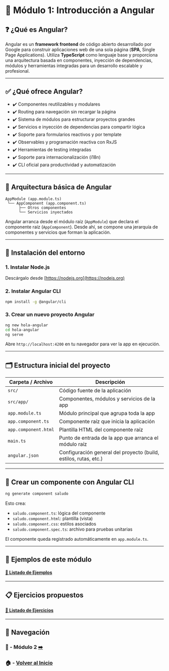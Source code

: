 
# 📘 Módulo 1: Introducción a Angular

## ❓ ¿Qué es Angular?

Angular es un **framework frontend** de código abierto desarrollado por Google para construir aplicaciones web de una sola página (**SPA**, Single Page Applications). Utiliza **TypeScript** como lenguaje base y proporciona una arquitectura basada en componentes, inyección de dependencias, módulos y herramientas integradas para un desarrollo escalable y profesional.

---

## ✅ ¿Qué ofrece Angular?

- ✔️ Componentes reutilizables y modulares
- ✔️ Routing para navegación sin recargar la página
- ✔️ Sistema de módulos para estructurar proyectos grandes
- ✔️ Servicios e inyección de dependencias para compartir lógica
- ✔️ Soporte para formularios reactivos y por template
- ✔️ Observables y programación reactiva con RxJS
- ✔️ Herramientas de testing integradas
- ✔️ Soporte para internacionalización (i18n)
- ✔️ CLI oficial para productividad y automatización

---

## 🧠 Arquitectura básica de Angular

```plaintext
AppModule (app.module.ts)
 └── AppComponent (app.component.ts)
      ├── Otros componentes
      └── Servicios inyectados
```

Angular arranca desde el módulo raíz (`AppModule`) que declara el componente raíz (`AppComponent`). Desde ahí, se compone una jerarquía de componentes y servicios que forman la aplicación.

---

## 🔧 Instalación del entorno

### 1. Instalar Node.js

Descárgalo desde [https://nodejs.org](https://nodejs.org)

### 2. Instalar Angular CLI

```bash
npm install -g @angular/cli
```

### 3. Crear un nuevo proyecto Angular

```bash
ng new hola-angular
cd hola-angular
ng serve
```

Abre `http://localhost:4200` en tu navegador para ver la app en ejecución.

---

## 🗂️ Estructura inicial del proyecto

| Carpeta / Archivo           | Descripción                                                                 |
|-----------------------------|-----------------------------------------------------------------------------|
| `src/`                      | Código fuente de la aplicación                                              |
| `src/app/`                  | Componentes, módulos y servicios de la app                                  |
| `app.module.ts`             | Módulo principal que agrupa toda la app                                     |
| `app.component.ts`          | Componente raíz que inicia la aplicación                                    |
| `app.component.html`        | Plantilla HTML del componente raíz                                          |
| `main.ts`                   | Punto de entrada de la app que arranca el módulo raíz                       |
| `angular.json`              | Configuración general del proyecto (build, estilos, rutas, etc.)            |

---

## 🧩 Crear un componente con Angular CLI

```bash
ng generate component saludo
```

Esto crea:

- `saludo.component.ts`: lógica del componente
- `saludo.component.html`: plantilla (vista)
- `saludo.component.css`: estilos asociados
- `saludo.component.spec.ts`: archivo para pruebas unitarias

El componente queda registrado automáticamente en `app.module.ts`.

---

## 🧪 Ejemplos de este módulo

#### [🔗 Listado de Ejemplos](./Ejemplos/README.md)

---

## 📋 Ejercicios propuestos

#### [🔗 Listado de Ejercicios](./Ejercicios/README.md)

---

## 🔁 Navegación

### 📘 - Módulo 2 [➡️](../Modulo_2_Componentes_y_Data_Binding/Modulo_2.md)

### 🏠 - [Volver al Inicio](../README.md)


